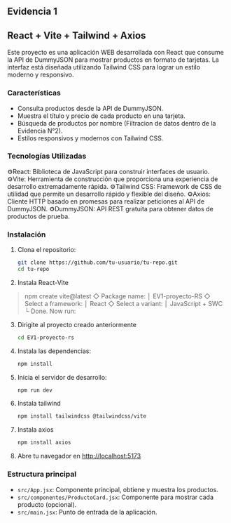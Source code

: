 ## Evidencia 1
## React  + Vite + Tailwind + Axios

Este proyecto es una aplicación WEB  desarrollada con React que consume la API de DummyJSON para mostrar productos en formato de tarjetas. La interfaz está diseñada utilizando Tailwind CSS para lograr un estilo moderno y responsivo.

### Características

- Consulta productos desde la API de DummyJSON.
- Muestra el título y precio de cada producto en una tarjeta.
- Búsqueda de productos por nombre (Filtracion de datos dentro de la Evidencia N°2).
- Estilos responsivos y modernos con Tailwind CSS.

### Tecnologías Utilizadas

⚙️React: Biblioteca de JavaScript para construir interfaces de usuario.
⚙️Vite: Herramienta de construcción que proporciona una experiencia de desarrollo extremadamente rápida.
⚙️Tailwind CSS: Framework de CSS de utilidad que permite un desarrollo rápido y flexible del diseño.
⚙️Axios: Cliente HTTP basado en promesas para realizar peticiones al API de DummyJSON.
⚙️DummyJSON: API REST gratuita para obtener datos de productos de prueba.


### Instalación

1. Clona el repositorio:
   ```bash
   git clone https://github.com/tu-usuario/tu-repo.git
   cd tu-repo
   ```

2. Instala React-Vite

> npm create vite@latest 
◇  Package name:
│  EV1-proyecto-RS
◇  Select a framework:
│  React
◇  Select a variant:
│  JavaScript + SWC
└  Done. Now run:

3. Dirigite al proyecto creado anteriormente
    ```bash
    cd EV1-proyecto-rs
    ```
4. Instala las dependencias:
   ```bash
   npm install
   ```

5. Inicia el servidor de desarrollo:
   ```bash
   npm run dev
   ```

6. Instala tailwind

    ```bash
    npm install tailwindcss @tailwindcss/vite
    ```

7. Instala axios

    ```bash
    npm install axios
    ```

8. Abre tu navegador en [http://localhost:5173](http://localhost:5173)

### Estructura principal

- `src/App.jsx`: Componente principal, obtiene y muestra los productos.
- `src/componentes/ProductoCard.jsx`: Componente para mostrar cada producto (opcional).
- `src/main.jsx`: Punto de entrada de la aplicación.